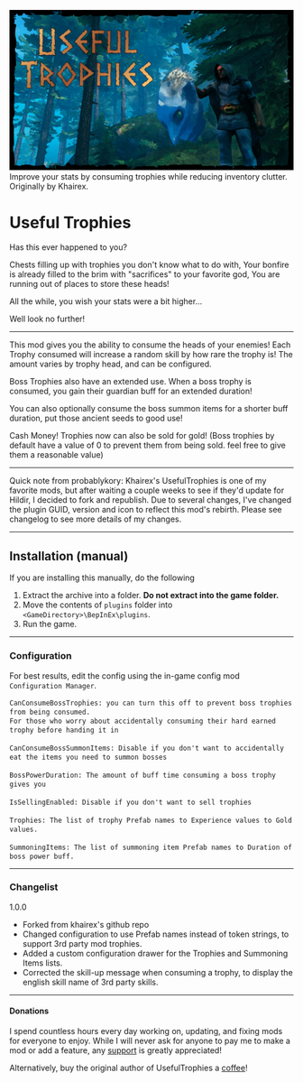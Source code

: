 ![Splash](https://raw.githubusercontent.com/probablykory/useful-trophies/main/splash.jpg)  
Improve your stats by consuming trophies while reducing inventory clutter.  Originally by Khairex.

# Useful Trophies

Has this ever happened to you?

Chests filling up with trophies you don't know what to do with,
Your bonfire is already filled to the brim with "sacrifices" to your favorite god,
You are running out of places to store these heads!

All the while, you wish your stats were a bit higher...

Well look no further!

---

This mod gives you the ability to consume the heads of your enemies!
Each Trophy consumed will increase a random skill by how rare the trophy is!
The amount varies by trophy head, and can be configured.

Boss Trophies also have an extended use.
When a boss trophy is consumed, you gain their guardian buff for an extended duration!

You can also optionally consume the boss summon items for a shorter buff duration, put those ancient seeds to good use!

Cash Money!
Trophies now can also be sold for gold!
(Boss trophies by default have a value of 0 to prevent them from being sold. feel free to give them a reasonable value)

---

Quick note from probablykory:  Khairex's UsefulTrophies is one of my favorite mods, but after waiting a couple weeks to see if they'd update for Hildir, I decided to fork and republish.  Due to several changes, I've changed the plugin GUID, version and icon to reflect this mod's rebirth.  Please see changelog to see more details of my changes.

---
## Installation (manual)

If you are installing this manually, do the following

1. Extract the archive into a folder. **Do not extract into the game folder.**
2. Move the contents of `plugins` folder into `<GameDirectory>\BepInEx\plugins`.
3. Run the game.

---
### Configuration
For best results, edit the config using the in-game config mod `Configuration Manager`.

```
CanConsumeBossTrophies: you can turn this off to prevent boss trophies from being consumed. 
For those who worry about accidentally consuming their hard earned trophy before handing it in

CanConsumeBossSummonItems: Disable if you don't want to accidentally eat the items you need to summon bosses

BossPowerDuration: The amount of buff time consuming a boss trophy gives you

IsSellingEnabled: Disable if you don't want to sell trophies

Trophies: The list of trophy Prefab names to Experience values to Gold values.

SummoningItems: The list of summoning item Prefab names to Duration of boss power buff.
```

---

### Changelist

1.0.0 
* Forked from khairex's github repo
* Changed configuration to use Prefab names instead of token strings, to support 3rd party mod trophies.
* Added a custom configuration drawer for the Trophies and Summoning Items lists.
* Corrected the skill-up message when consuming a trophy, to display the english skill name of 3rd party skills.

---

#### Donations
I spend countless hours every day working on, updating, and fixing mods for everyone to enjoy.  While I will never ask for anyone to pay me to make a mod or add a feature, any [support](https://paypal.me/probablyk) is greatly appreciated!

Alternatively, buy the original author of UsefulTrophies a [coffee](https://www.buymeacoffee.com/khairex)!
